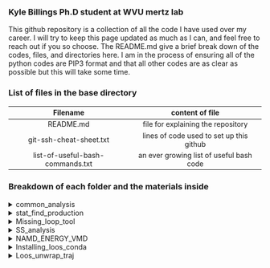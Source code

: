 ### Kyle Billings Ph.D student at WVU mertz lab 
This github repository is a collection of all the code I have used over my career. I will try to keep this page updated as much as I can, and feel free to reach out if you so choose. The README.md give a brief break down of the codes, files, and directories here. I am in the process of ensuring all of the python codes are PIP3 format and that all other codes are as clear as possible but this will take some time. 
### List of files in the base directory 
| Filename      | content of file |
|:----------------------------------:|:---------------------------------------:|
|README.md                           | file for explaining the repository      |
|git-ssh-cheat-sheet.txt             | lines of code used to set up this github|
|list-of-useful-bash-commands.txt    | an ever growing list of useful bash code|


[//]: <> (This is a comment in markdown; below is a colasped list)

### Breakdown of each folder and the materials inside

<details>
  <summary> common_analysis </summary>
  <br>
  This folder contains code that should be run on almost every analyis for a trajecotry

  **Contains**
  - Vecotr_qunaites.py
    - This python code is useful for measuring the vector angle between two definded vectors. This code is written to use the libray LOOS to loop over the trajecory given and find the angle between the two user defined vectors . The code takes up tp  6 total commmand line arugmetns byut only 5 are required. We give the program the psf, dcd, name of atom 1 to set that point , name of atom 2 to draw the vecor of the given slection. The selection languge follows the loos syntax and can be more than one atom.
    - there is four use case for this program :
      - the 5th argument is 'x' telling the program to use the x axis for the vector angle
      - the 5th argument is 'y' telling the program to use the y axis for the vector angle
      - the 5th argument is 'z' telling the program to use the z axis for the vector angle
      - the 5th argument is the name of another atom of interset and is follwed by another atom to draw the vector to create a new vector 
  - dcc.py
    - This python code uses LOOS to load in a trjecotry with structual information and reutrns the dynamic cross correaltion matrix (DCC). This is an indication of correalted movent between residue pairs. (see the explation of DDC for more detial on the theory). The code takes the psf , the slection of tom to prefrom the DCC calcuations on , and any number of trajectory files. The output in a NXN matrix where N is the number of resides with the correaltion of residue pair montion.

<br>

>**Explannation of DCC**
>
>DCC is based of the standard pearson correation matrix of the selected atoms for analysis (typlically the C&#x0251; atoms). The following equation is used to compute the DCC.
>
>$$DCC(i,j) = \dfrac{\langle \Delta r_{i}(t) \Delta r_{j}(t) \rangle}{\sqrt{\lVert \langle \Delta r_{i}(t) \rVert \rangle^{2}}\sqrt{\lVert \langle \Delta r_{j}(t) \rVert \rangle^{2}}}$$
>
>Here delta R is defined as change in the postion of the atom at time t from the mean postion of that atom over the trajecotry.
>
>$$\Delta r_{i/j} = r_{i/j}(t) - \langle r_{i/j}(t) \rangle $$ 
>
>![example DCC graph](https://github.com/krb0095/all_code_kyle/blob/main/image/Dynamic-cross-correlation-matrix-DCCM-for-C-a-atom-pairs-calculated-with-dccm.png)

</details>

<details>
<summary> stat_find_production </summary>
<br>
  A directory containing code to help in the indentifaction of when production of MD simulations starts.
 
  **Contains**
 
  - simple_eq_check.py
    - Python code that when given a text file with measurnets will calculate the autocorrelation of the timeseries, returns the estimated frame at to strat analysis. This is done by using takeing a block of the data, finding the standard devation(stdev) of that block, and comparing that stdev to the wanted confidence interval. If that block is not less than the confidence interval another block of data is added untill we are less than the interval.
  - check_if_stationary.py
    - python code using Augmented Dickey-Fuller test to verifiy that the data is  stationary (aka at equalbrium) this is a work in progress, beacuse there is some memory isseus depending on the size of the data.


</details>

<details>
  <summary> Missing_loop_tool </summary>
  <br>
  This folder contains the pyton code and an example bash scirpt for modeling missing loops into a protein chain
  
  **Contains**

  - genrated_seq_file.py
    - A python code that takes a user defined PDB file, the chain to work on, and the name of a outfile, and uses the modeller package to create a homology model of the missing loops.
  - do_all.sh
    - A bash scirpt example written to loop through a list of PDB files stored locally on the computer, and model in the missing loops
</details>


<details>
  <summary> SS_analysis </summary>
<br>
  This folder contains codes for find the SASA and secondary struccture analysis

  **Contains**

  - frame_sasa.tcl
    - A TCL code ran in VMD to find the solvent-accessible surface area over time of a given range of protein reisude. The code takes command line arguments for the psf, dcd, 1st residue, last resiude, and the prefix of the outfile. The code sources the path to useful function tcl code so the path will have to altered to adjust to your needs.
  - frame_ss.tcl
    - A TCL code made to run vmd to find the Secondary strucutre (SS) of residues perframe of the trajecotry. This is done over a user redifned range of residue indexs. This takes the psf, dcd, 1st residue, last reisude and preix of the run. Returns the frame index each resdiues SS and the precent helicity of that selection at a given frame.  The code sources the path to useful function tcl code so the path will have to altered to adjust to your needs.
  - usefull_fxns.tcl
    - A TCL set of functions to find the SS and SASA of one frame of a given slection in VMD. Must be soruced into the tcl code used in VMD for analysis.

</details>

<details>
  <summary> NAMD_ENERGY_VMD </summary>
<br>
  This folder containt the VMD tcl files to run namd energy in vmd

  **Contains**
  - target_to_target_namdE.tcl
    - This tcl code is to be used within VMD to execute namdEnergy. In the commandline it takes the arugemts of psf, dcd, selection 1, selection 2, and name of the file to output. There is one path that is hard coded into the code this time which is the path to the toppar files need to read in the stucture to namd. the solvent radius is set to 1.4 &#x212B; (standard for water as the solvent), the charmm36 cutoff distance (12 &#x212B;), and the charmm36 switch distacne (10 &#x212B;). Feel free to alter these vaules to suit your case
  - template_namd.namd
    - namd configeration filewith the basic infromation filled out.
</details>

<details>

  <summary>Installing_loos_conda</summary>
<br>
  This file contains two bash scripts to setup both miniconda and [LOOS](https://github.com/GrossfieldLab/loos). 

  **Contains** 
  - setup_conda.sh
    - This bash code setups conda using wget. The code will check in wget is installed and if conda is not installed. After this is ture we download the package using wget, run the miniconda.sh file. After following the prompts from the miniconda executable, and **making sure to say yes to the conda init question**, the bashrc is update. We use conda to alter the bashrc once again to not intialize on opening a terminal. run this code with bash setup_conda.sh
  - setup_loos_conda.sh
    - This bash script create the LOOS environment. This code follwos the [LOOS](https://github.com/GrossfieldLab/loos/blob/main/INSTALL.md) guide to install the package. In the code we also test the installation of the code using interdist. If the name of the functions is not found the package did not install correactly.
  
</details>

<details>

  <summary>Loos_unwrap_traj</summary>
  <br>

  This file contains the code to unwrapp a trajecotry using loos. This way is the classical way of unwrapping a MD trajecotry. Before this set of code VMD was used to unwrapp trajectories, but vmd can not be run on many HPC clusters. This code however can beacuse all you need for LOOS to work is a conda environment. 

  **Contains**

- heuristic_method_unwrap.py
  - This code uses loos to unwrapp a trajecotry atom by atom of a given selection over the entire trajectory.  See the explanation box for the mathmatically basis of the code.
- displacment_method_unwrapp.py
  - This code uses a modified method unwrapp a MD trajecotry. The idea for this code came from this [paper](https://pubs.acs.org/doi/full/10.1021/acs.jctc.3c00308). The authors make a vaild point in that in constant pressure simualtuions the fluxation of the PBC box size in not accounted for. They show that for NTP simulations new factors have to be added. See the explanation box for the mathmatically basis of the code.
 
>**Explanation of the heuristic unwrapping method**
>
> Both of these codes use a math trick to reduce the number of for loops needed to check if an atom has crossed the periodic boundry (PB).
>
> The code makes use of math devloped for orthormobic, aka. cubic, cystral latices by the use of a floor function.
>
>
> ![cubic lattice unit cell](https://github.com/krb0095/all_code_kyle/blob/main/image/cubic_lattic.png)
>
> This however limits the apllication to, the most common, rectanular unit cell
> The equation used for unwrapping a simulation is:
>
>$$r_{u_{i}}(t+1) = r_{w_{i}}(t+1) - \lfloor \dfrac{r_{w_{i}}(t+1) - r_{u_{i}(t)}}{L(t+1)} + \dfrac{1}{2} \rfloor L(t+1)$$
>
>  - $r_{u_{i}}(t+1)$ is the unwrapped postion of the next frame
>  - $r_{w_{i}}(t+1)$ is the wrapped postion of the next frame
>  - $r_{u_{i}(t)}$   is the unwrapped postion of the current frame
>  - $L(t+1)$         is the PBC cell demsions of the next frame
>  - $\lfloor ... \rfloor$ is the floor function
> 
  > All of the operations in the equation are linear operaations mean that matrix algera can be applied to return the desried out come
  >
  > This code works for NVT and NVE simulations but the changes in he box size caused by the perssure applied to the unit cell can result in placing a lipid in the wrong box. This causes a lipid to speed up altering MSD calucations apperaing to diffuse faster.
  

> **Explation of the displacment unwrapping code**
>
> Displacment unwrapping (also known as the  toroidal view) is based off of using the minimal displacment vectrors, and retains the dynamics of the atoms.
>
> This scheme should **Only be used on a single point not all atoms of a object** as appling this method to across multiple atoms can lead to bond stretching and dispruts disrupt the intermolcaulr iterations between molecuales
>
> This equation adds in a factor for the alteration of the box size due to pressure
>
> $$r_{u_{i}}(t+1) = r_{u}(t) + (r_{w_{i}}(t+1) - r_{w}(t)) - \lfloor \dfrac{r_{w_{i}}(t+1) - r_{w_{i}(t)}}{L(t+1)} + \dfrac{1}{2} \rfloor L(t+1)$$
>
> The fluxation in the wrapped postion of a given molecule, $(r_{w_{i}}(t+1) - r_{w}(t))$, is added to the unwrapped postion of the current frame $r_{u}(t)$. The floor fuction checks if the atoms have moved more than half of the pbc cell edge lenght(s) to return the next frames unwrapped postion.
>
> This approch retains the diffusive proerties of the selection while the distances are not 100% consevred. Making a better tool for NTP diffison calculations 
</details>









    
